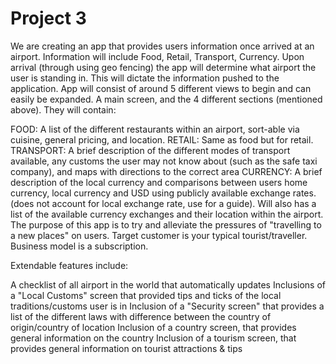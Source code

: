 # Project 3

We are creating an app that provides users information once arrived at an airport. Information will include Food, Retail, Transport, Currency. Upon arrival (through using geo fencing) the app will determine what airport the user is standing in. This will dictate the information pushed to the application. App will consist of around 5 different views to begin and can easily be expanded. A main screen, and the 4 different sections (mentioned above). They will contain:

FOOD: A list of the different restaurants within an airport, sort-able via cuisine, general pricing, and location.
RETAIL: Same as food but for retail.
TRANSPORT: A brief description of the different modes of transport available, any customs the user may not know about (such as the safe taxi company), and maps with directions to the correct area
CURRENCY: A brief description of the local currency and comparisons between users home currency, local currency and USD using publicly available exchange rates. (does not account for local exchange rate, use for a guide). Will also has a list of the available currency exchanges and their location within the airport.
The purpose of this app is to try and alleviate the pressures of "travelling to a new places" on users. Target customer is your typical tourist/traveller. Business model is a subscription.

Extendable features include:

A checklist of all airport in the world that automatically updates
Inclusions of a "Local Customs" screen that provided tips and ticks of the local traditions/customs user is in
Inclusion of a "Security screen" that provides a list of the different laws with difference between the country of origin/country of location
Inclusion of a country screen, that provides general information on the country
Inclusion of a tourism screen, that provides general information on tourist attractions & tips
